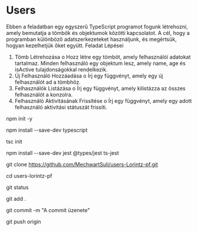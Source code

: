# Users

Ebben a feladatban egy egyszerű TypeScript programot fogunk létrehozni, amely bemutatja a tömbök és objektumok közötti kapcsolatot. A cél, hogy a programban különböző adatszerkezeteket használjunk, és megértsük, hogyan kezelhetjük őket együtt.
Feladat Lépései
1.	Tömb Létrehozása
o	Hozz létre egy tömböt, amely felhasználói adatokat tartalmaz. Minden felhasználó egy objektum lesz, amely name, age és isActive tulajdonságokkal rendelkezik.
2.	Új Felhasználó Hozzáadása
o	Írj egy függvényt, amely egy új felhasználót ad a tömbhöz.
3.	Felhasználók Listázása
o	Írj egy függvényt, amely kilistázza az összes felhasználót a konzolra.
4.	Felhasználó Aktivitásának Frissítése
o	Írj egy függvényt, amely egy adott felhasználó aktivitási státuszát frissíti.

 
 npm init -y

 npm install --save-dev typescript

 tsc init

 npm install --save-dev jest @types/jest ts-jest

git clone https://github.com/MechwartSuli/users-Lorintz-pf.git

cd users-lorintz-pf

git status

git add .

git commit -m "A commit üzenete"

git push origin <branch-name>
